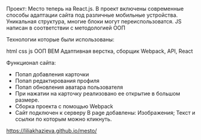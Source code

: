 

Проект: Место теперь на React.js. 
В проект включены современные способы адаптации сайта под различные мобильные устройства. Уникальная структура, многие блоки могут переиспользоватся. JS написан в соответствии с методологией ООП

Технологии которые были использованы:

html css js ООП BEM Адаптивная верстка, сборщик Webpack, API, React

Функционал сайта:

* Попап добавления карточки
* Попап редактирования профиля
* Попап обновления аватара пользователя
* При нажатии на карточку реализовано ее открытие в большом размере.
* Cборка проекта с помощью Webpack
* Сайт подключен к серверу
В page добавлены: Изображения; Текст и ссылки по которым можно кликнуть.

https://liliakhazieva.github.io/mesto/